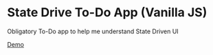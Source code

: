# State Drive To-Do App (Vanilla JS)
Obligatory To-Do app to help me understand State Driven UI

[Demo](https://ingadi.github.io/to-do-app-stateful/)
